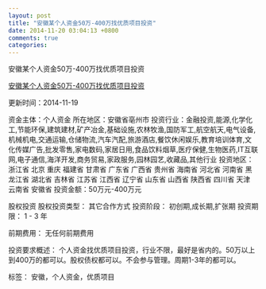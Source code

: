 ```yaml
---
layout: post
title: "安徽某个人资金50万-400万找优质项目投资"
date: 2014-11-20 03:04:13 +0800
comments: true
categories: 
---
```

安徽某个人资金50万-400万找优质项目投资

[安徽某个人资金50万-400万找优质项目投资](http://zijin.trjcn.com/detail_245769.html)

更新时间：2014-11-19

资金主体：个人资金
所在地区：安徽省亳州市
投资行业：金融投资,能源,化学化工,节能环保,建筑建材,矿产冶金,基础设施,农林牧渔,国防军工,航空航天,电气设备,机械机电,交通运输,仓储物流,汽车汽配,旅游酒店,餐饮休闲娱乐,教育培训体育,文化传媒广告,批发零售,家电数码,家居日用,食品饮料烟草,医疗保健,生物医药,IT互联网,电子通信,海洋开发,商务贸易,家政服务,园林园艺,收藏品,其他行业
投资地区：浙江省 北京 重庆 福建省 甘肃省 广东省 广西省 贵州省 海南省 河北省 河南省 黑龙江省 湖北省 吉林省 江苏省 江西省 辽宁省 山东省 山西省 陕西省 四川省 天津 云南省 安徽省
投资金额：50万元-400万元

股权投资
股权投资类型：
                            其它合作方式 
                                                                                投资阶段：
                            初创期,成长期,扩张期 
                                                                                                                                        投资期限：
                            1 - 3 年

前期费用：
无任何前期费用

投资要求概述：
个人资金找优质项目投资，行业不限，最好是省内的。50万以上到400万的都可以。股权债权都可以。不会参与管理。周期1-3年的都可以。

标签：
安徽，个人资金，优质项目

